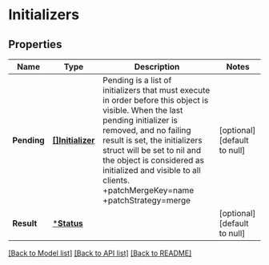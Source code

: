# Initializers

## Properties
Name | Type | Description | Notes
------------ | ------------- | ------------- | -------------
**Pending** | [**[]Initializer**](Initializer.md) | Pending is a list of initializers that must execute in order before this object is visible. When the last pending initializer is removed, and no failing result is set, the initializers struct will be set to nil and the object is considered as initialized and visible to all clients. +patchMergeKey&#x3D;name +patchStrategy&#x3D;merge | [optional] [default to null]
**Result** | [***Status**](Status.md) |  | [optional] [default to null]

[[Back to Model list]](../README.md#documentation-for-models) [[Back to API list]](../README.md#documentation-for-api-endpoints) [[Back to README]](../README.md)


